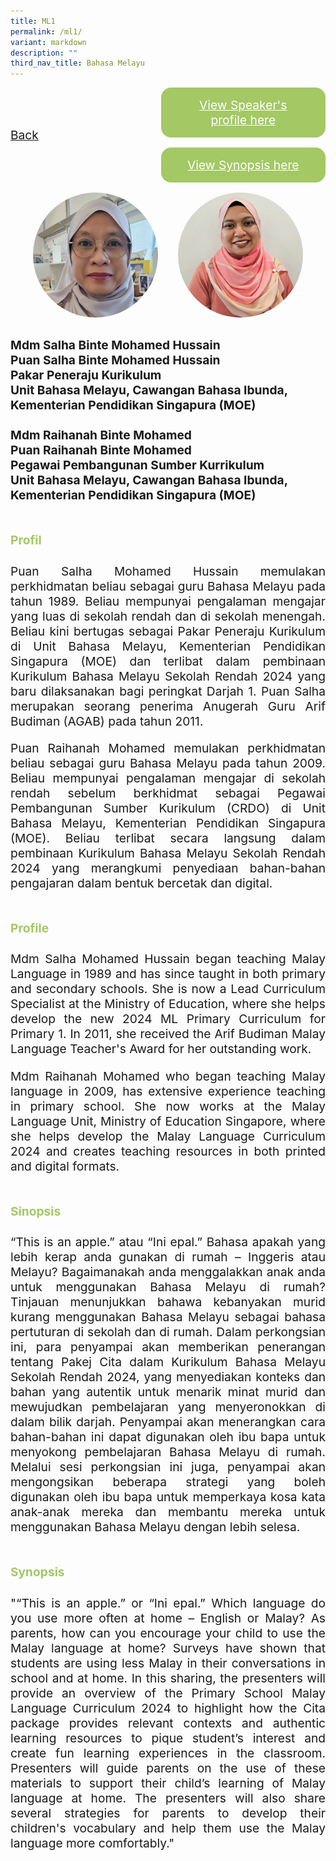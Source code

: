 ```yaml
---
title: ML1
permalink: /ml1/
variant: markdown
description: ""
third_nav_title: Bahasa Melayu
---
```

<style>
.entry-title{
  font-size: 2.25rem;
  font-weight: 700;
  margin-bottom: 2rem;
  text-align: center;
}
.entry-content p{
  text-align: justify;
}

.entry-title.supported-by{
  margin-bottom: 0;
  margin-top: 3rem;
}

.entry-content .buttons-container{
  align-items: center;
  column-gap: 1rem;
  display: flex;
  flex-wrap: wrap;
  justify-content: center;
}
.entry-content .buttons-container .btn-link{
  background-color: #7431e8;
  border-radius: 0.4rem;
  color: #fff;
  font-size: 1.5rem;
  margin-bottom: 1rem;
  padding: 15px 20px;
  text-align: center;
  text-decoration: none;
  width: 15rem;
}
.entry-content .buttons-container .btn-link:hover{
  background-color: lightgrey;
}

.entry-content.sharing-sessions{
  align-items: center;
  display: flex;
  flex-direction: column;
  row-gap: 1.5rem;
}
.entry-content.sharing-sessions .session-item{
  align-items: flex-start;
  background-color:#d84178;
  border-radius: 0.5rem;
  color: #ffffff;
  row-gap: 2rem;
  display: flex;
  font-size: 1.1rem;
  flex-direction: column;
  line-height: 1.2;
  justify-content: space-between;
  margin-bottom: 2rem;
  padding: 1rem;
  width: 100%;
}
.entry-content.sharing-sessions .session-item .lower-wrapper{
  display: flex;
  flex-direction: column;
  row-gap: 2rem;
  width: 100%;
}
.entry-content.sharing-sessions .session-item .session-link{
  border: 2px solid lightgrey;
  border-radius: 0.5rem;
  padding: 1rem;
  text-align: center;
}
.entry-content.sharing-sessions .session-item .session-link a{
  color: #ffffff;
}

.entry-content.sharing-sessions.malay-sessions .session-item{
  background-color: #a3c864;
}

.entry-content.sharing-sessions.tamil-sessions .session-item,
.entry-content.sharing-sessions.preschools-exhibitors .session-item{
  background-color: #9b4490;
}

.entry-content.sharing-sessions.english-sessions .session-item{
  background-color: #fa0;
}

.entry-content.sharing-sessions.primary-secondary-exhibitors .session-item{
  background-color: #a3c864;
}

.entry-content.sharing-sessions .session-item .session-link:hover{
  background-color: lightgrey;
}

.entry-content.sharing-session-item{
  font-size: 1.2rem;
}
.entry-content.sharing-session-item .sharing-sessions-nav{
  align-items: center;
  column-gap: 1rem;
  display: flex;
  flex-wrap: wrap;
  justify-content: space-between;
  padding-bottom: 1rem;
}
.entry-content.sharing-session-item .sharing-sessions-nav .inner-nav-wrapper{
  column-gap: 1rem;
  display: flex;
  flex: 2;
  flex-wrap: wrap;
  justify-content: flex-end;
  row-gap: 1rem;
}
.entry-content.sharing-session-item .sharing-sessions-nav .inner-nav-wrapper .nav-btn{
  background-color: #d84178;
  border-radius: 1rem;
  color: #fff;
  padding: 1rem 2rem;
  text-align: center;
  width: 100%;
}
.entry-content.sharing-session-item.malay-session .sharing-sessions-nav .inner-nav-wrapper .nav-btn{
  background-color: #a3c864;
}
.entry-content.sharing-session-item.tamil-session .sharing-sessions-nav .inner-nav-wrapper .nav-btn{
  background-color: #9b4490;
}
.entry-content.sharing-session-item.english-session .sharing-sessions-nav .inner-nav-wrapper .nav-btn{
  background-color: #fa0;
}
.entry-content.sharing-session-item .sharing-sessions-nav .inner-nav-wrapper .nav-btn:hover{
  background-color: lightgrey;
}
.entry-content.sharing-session-item .profile-photo-container{
  align-items: center;
  column-gap: 1rem;
  display: flex;
  flex-wrap: wrap;
  justify-content: space-between;
  row-gap: 1rem;
}
.entry-content.sharing-session-item .profile-photo{
  align-items: center;
  column-gap: 2rem;
  display: flex;
  flex-wrap: wrap;
  justify-content: center;
  row-gap: 2rem;
  margin-bottom: 2rem;
}
.entry-content.sharing-session-item .profile-photo img{
  border-radius: 100px;
  width: 200px;
}
.entry-content.sharing-session-item.awardee-item .profile-photo{
  width: 100%;
}
.entry-content.sharing-session-item .profile-name{
  font-weight: 700;
  margin-bottom: 3rem;
}
.entry-content.sharing-session-item h4{
  color: #d84178;
}
.entry-content.sharing-session-item.malay-session h4{
  color: #a3c864;
}
.entry-content.sharing-session-item.tamil-session h4{
  color: #9b4490;
}
.entry-content.sharing-session-item.english-session h4{
  color: #fa0;
}
.entry-content.sharing-session-item.awardee-item h3,
.entry-content.sharing-session-item.awardee-item h4{
  color: #4372d6;
}
.entry-content.sharing-session-item .section-wrapper{
  margin-bottom: 3rem;
}

.entry-content.awardees-container h4{
  font-weight: 700;
  margin-bottom: 3rem;
}
.entry-content.awardees-container a{
  text-decoration: none;
}
.entry-content.awardees-container .section-wrapper{
  margin-bottom: 10rem;
}
.entry-content.awardees-container .section-row{
  column-gap: 1rem;
  display: flex;
  flex-wrap: wrap;
  justify-content: space-around;
  row-gap: 1rem;
}
.entry-content.awardees-container .section-column{
  width: 30%;
}
.entry-content.awardees-container .awardee-wrapper{
  align-items: center;
  display: flex;
  flex-direction: column;
  justify-content: center;
  row-gap: 1rem;
}
.entry-content.awardees-container .awardee-wrapper .awardee-pic{
  width: 10rem;
}
.entry-content.awardees-container .awardee-wrapper .awardee-profile{
  color: #484848;
  text-align: center;
}
.entry-content.awardees-container .awardee-wrapper .name-english{
  font-size: 1.25rem;
  margin-bottom: 1rem;
}
.entry-content.awardees-container .awardee-wrapper .name-chinese{
  font-size: 1.25rem;
  margin-bottom: 1rem;
}

.entry-content .btntop{
  position: fixed;
  float: right;
  bottom: 20px;
  right: 80px;
  z-index: 99;
  boder: none;
  background-color: #3bb9ff;
  cursor: pointer;
  padding: 15px;
  boder-radius: 4px;
  color: #fff;
  font-weight: 600;
}

.coming-soon{
  color: #7431e8;
  font-size: 2rem;
  font-weight: 700;
  margin-top: 3rem;
  text-align: center;
}

@media all and (min-width: 40rem ){
  .entry-content.sharing-sessions{
    align-items: flex-start;
    display: flex;
    flex-direction: column;
    row-gap: 1.5rem;
  }

  
  .entry-content.sharing-sessions .session-item .lower-wrapper{
    align-items: center;
    flex-direction: row;
    justify-content: space-between;
  }

  .entry-content.sharing-session-item .sharing-sessions-nav .inner-nav-wrapper .nav-btn{
    width: 45%;
  }
}
</style>

<div class="entry-content sharing-session-item malay-session">
<div class="sharing-sessions-nav">
<a href="/sharing-and-workshops/sharing-sessions/malay-sessions/">Back</a>
<div class="inner-nav-wrapper">
<a class="nav-btn" href="#C1">View Speaker's profile here</a>
<a class="nav-btn" href="#C2">View Synopsis here</a>
</div>
</div>

<div class="profile-photo">
<img alt="Salha Binte Mohamed Hussain" src="/images/Sharing_sessions/salha-binte-mohamed-hussain.jpg">
<img alt="Raihanah Binte Mohamed" src="/images/Sharing_sessions/raihanah-binte-mohamed.jpg">
</div>

<div class="profile-name">
Mdm Salha Binte Mohamed Hussain<br>
Puan Salha Binte Mohamed Hussain<br>
Pakar Peneraju Kurikulum<br>
Unit Bahasa Melayu, Cawangan Bahasa Ibunda, Kementerian Pendidikan Singapura (MOE)<br>
<br>
Mdm Raihanah Binte Mohamed<br>
Puan Raihanah Binte Mohamed<br>
Pegawai Pembangunan Sumber Kurrikulum<br>
Unit Bahasa Melayu, Cawangan Bahasa Ibunda, Kementerian Pendidikan Singapura (MOE)
</div>

<div class="section-wrapper">
<h4 id="C1">Profil</h4>
<p>
Puan Salha Mohamed Hussain memulakan perkhidmatan beliau sebagai guru Bahasa Melayu pada tahun 1989. Beliau mempunyai pengalaman mengajar yang luas di sekolah rendah dan di sekolah menengah. Beliau kini bertugas sebagai Pakar Peneraju Kurikulum di Unit Bahasa Melayu, Kementerian Pendidikan Singapura (MOE) dan terlibat dalam pembinaan Kurikulum Bahasa Melayu Sekolah Rendah 2024 yang baru dilaksanakan bagi peringkat Darjah 1. Puan Salha merupakan seorang penerima Anugerah Guru Arif Budiman (AGAB) pada tahun 2011.
</p>
<p>
Puan Raihanah Mohamed memulakan perkhidmatan beliau sebagai guru Bahasa Melayu pada tahun 2009. Beliau mempunyai pengalaman mengajar di sekolah rendah sebelum berkhidmat sebagai Pegawai Pembangunan Sumber Kurikulum (CRDO) di Unit Bahasa Melayu, Kementerian Pendidikan Singapura (MOE). Beliau terlibat secara langsung dalam pembinaan Kurikulum Bahasa Melayu Sekolah Rendah 2024 yang merangkumi penyediaan bahan-bahan pengajaran dalam bentuk bercetak dan digital.
</p>
</div>

<div class="section-wrapper">
<h4>Profile</h4>
<p>
Mdm Salha Mohamed Hussain began teaching Malay Language in 1989 and has since taught in both primary and secondary schools. She is now a Lead Curriculum Specialist at the Ministry of Education, where she helps develop the new 2024 ML Primary Curriculum for Primary 1. In 2011, she received the Arif Budiman Malay Language Teacher's Award for her outstanding work.
</p>
<p>
Mdm Raihanah Mohamed who began teaching Malay language in 2009,  has extensive experience teaching in primary school. She now works at the Malay Language Unit, Ministry of Education Singapore, where she helps develop the Malay Language Curriculum 2024 and creates teaching resources in both printed and digital formats.
</p>
</div>

<div class="section-wrapper">
<h4 id="C2">Sinopsis</h4> 
<p>
“This is an apple.” atau “Ini epal.” Bahasa apakah yang lebih kerap anda gunakan di rumah – Inggeris atau Melayu? Bagaimanakah anda menggalakkan anak anda untuk menggunakan Bahasa Melayu di rumah? Tinjauan menunjukkan bahawa kebanyakan murid kurang menggunakan Bahasa Melayu sebagai bahasa pertuturan di sekolah dan di rumah. Dalam perkongsian ini, para penyampai akan memberikan penerangan tentang Pakej Cita dalam Kurikulum Bahasa Melayu Sekolah Rendah 2024, yang menyediakan konteks dan bahan yang autentik untuk menarik minat murid dan mewujudkan pembelajaran yang menyeronokkan di dalam bilik darjah. Penyampai akan menerangkan cara bahan-bahan ini dapat digunakan oleh ibu bapa untuk menyokong pembelajaran Bahasa Melayu di rumah. Melalui sesi perkongsian ini juga, penyampai akan mengongsikan beberapa strategi yang boleh digunakan oleh ibu bapa untuk memperkaya kosa kata anak-anak mereka dan membantu mereka untuk menggunakan Bahasa Melayu dengan lebih selesa.
</p>
</div>

<div class="section-wrapper">
<h4>Synopsis</h4> 
<p>
"“This is an apple.” or “Ini epal.” Which language do you use more often at home – English or Malay? As parents, how can you encourage your child to use the Malay language at home? Surveys
have shown that students are using less Malay in their conversations in school and at home. In this sharing, the presenters will provide an overview of the Primary School Malay Language Curriculum 2024 to highlight how the Cita package provides relevant contexts and authentic learning resources to pique student’s interest and create fun learning experiences in the classroom. Presenters will guide parents on the use of these materials to support their child’s learning of Malay language at home. The presenters will also share several strategies for parents to develop their children's vocabulary and help them use the Malay language more comfortably."
</p>
</div>

<div class="section-wrapper">
</div>
</div>
